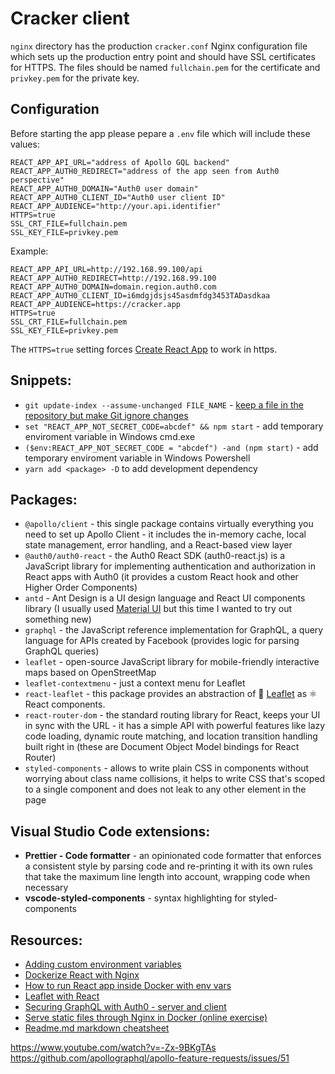 # Cracker client

`nginx` directory has the production `cracker.conf` Nginx configuration file which sets up the production entry point and should have SSL certificates for HTTPS. The files should be named `fullchain.pem` for the certificate and `privkey.pem` for the private key.

## Configuration

Before starting the app please pepare a `.env` file which will include these values:

    REACT_APP_API_URL="address of Apollo GQL backend"
    REACT_APP_AUTH0_REDIRECT="address of the app seen from Auth0 perspective"
    REACT_APP_AUTH0_DOMAIN="Auth0 user domain"
    REACT_APP_AUTH0_CLIENT_ID="Auth0 user client ID"
    REACT_APP_AUDIENCE="http://your.api.identifier"
    HTTPS=true
    SSL_CRT_FILE=fullchain.pem
    SSL_KEY_FILE=privkey.pem

Example:

    REACT_APP_API_URL=http://192.168.99.100/api
    REACT_APP_AUTH0_REDIRECT=http://192.168.99.100
    REACT_APP_AUTH0_DOMAIN=domain.region.auth0.com
    REACT_APP_AUTH0_CLIENT_ID=i6mdgjdsjs45asdmfdg3453TADasdkaa
    REACT_APP_AUDIENCE=https://cracker.app
    HTTPS=true
    SSL_CRT_FILE=fullchain.pem
    SSL_KEY_FILE=privkey.pem

The `HTTPS=true` setting forces [Create React App](https://create-react-app.dev/docs/using-https-in-development/) to work in https.

## Snippets:

- `git update-index --assume-unchanged FILE_NAME` - [keep a file in the repository but make Git ignore changes](https://stackoverflow.com/questions/9794931/keep-file-in-a-git-repo-but-dont-track-changes "Stack Overflow answer")
- `set "REACT_APP_NOT_SECRET_CODE=abcdef" && npm start` - add temporary enviroment variable in Windows cmd.exe
- `($env:REACT_APP_NOT_SECRET_CODE = "abcdef") -and (npm start)` - add temporary enviroment variable in Windows Powershell
- `yarn add <package> -D` to add development dependency

## Packages:

- `@apollo/client` - this single package contains virtually everything you need to set up Apollo Client - it includes the in-memory cache, local state management, error handling, and a React-based view layer
- `@auth0/auth0-react` - the Auth0 React SDK (auth0-react.js) is a JavaScript library for implementing authentication and authorization in React apps with Auth0 (it provides a custom React hook and other Higher Order Components)
- `antd` - Ant Design is a UI design language and React UI components library (I usually used [Material UI](https://material-ui.com/) but this time I wanted to try out something new)
- `graphql` - the JavaScript reference implementation for GraphQL, a query language for APIs created by Facebook (provides logic for parsing GraphQL queries)
- `leaflet` - open-source JavaScript library for mobile-friendly interactive maps based on OpenStreetMap
- `leaflet-contextmenu` - just a context menu for Leaflet
- `react-leaflet` - this package provides an abstraction of 🍃 [Leaflet](https://leafletjs.com/reference-1.6.0.html) as ⚛️ React components.
- `react-router-dom` - the standard routing library for React, keeps your UI in sync with the URL - it has a simple API with powerful features like lazy code loading, dynamic route matching, and location transition handling built right in (these are Document Object Model bindings for React Router)
- `styled-components` - allows to write plain CSS in components without worrying about class name collisions, it helps to write CSS that's scoped to a single component and does not leak to any other element in the page

## Visual Studio Code extensions:

- **Prettier - Code formatter** - an opinionated code formatter that enforces a consistent style by parsing code and re-printing it with its own rules that take the maximum line length into account, wrapping code when necessary
- **vscode-styled-components** - syntax highlighting for styled-components

## Resources:

- [Adding custom environment variables](https://create-react-app.dev/docs/adding-custom-environment-variables/ "Create React App documentation")
- [Dockerize React with Nginx](https://medium.com/@shakyShane/lets-talk-about-docker-artifacts-27454560384f)
- [How to run React app inside Docker with env vars](https://github.com/facebook/create-react-app/issues/982 "Create React App GitHub issues")
- [Leaflet with React](https://blog.logrocket.com/how-to-use-react-leaflet/)
- [Securing GraphQL with Auth0 - server and client](https://youtu.be/vqHkwTWbaUk?t=5455)
- [Serve static files through Nginx in Docker (online exercise)](https://www.katacoda.com/courses/docker/create-nginx-static-web-server "Katacoda online courses")
- [Readme.md markdown cheatsheet](https://github.com/tchapi/markdown-cheatsheet/blob/master/README.md)

https://www.youtube.com/watch?v=-Zx-9BKgTAs
https://github.com/apollographql/apollo-feature-requests/issues/51
